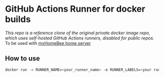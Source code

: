 # GitHub Actions Runner for docker builds
_This repo is a reference clone of the original private docker image repo, which uses self-hosted GitHub Actions runners, 
disabled for public repos._
To be used with [myHomeBee home server](https://github.com/mdefenders/myHomeBee.git)
## How to use

```bash
docker run -e RUNNER_NAME=<your_runner_name> -e RUNNER_LABELS=<your runner labels> -e RUNNER_URL=https://github.com/<your_github_org> -e RUNNER_TOKEN=<your_token> -v /var/run/docker.sock:/var/run/docker.sock mdefenders/ga-runner-docker
```
